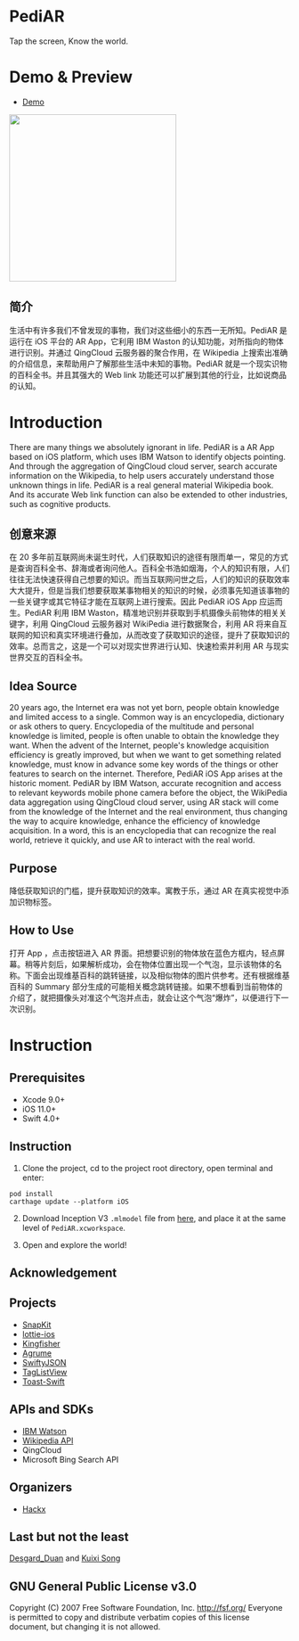# PediAR

Tap the screen, Know the world.

# Demo & Preview

* [Demo](http://v.youku.com/v_show/id_XMzEzNTU1NDUzMg==.html?spm=a2h3j.8428770.3416059.1)

<img src = 'https://github.com/Hacker-UP/PediAR/blob/master/ScreenShot.png' width = 300/>

## 简介

生活中有许多我们不曾发现的事物，我们对这些细小的东西一无所知。PediAR 是运行在 iOS 平台的 AR App，它利用 IBM Waston 的认知功能，对所指向的物体进行识别。并通过 QingCloud 云服务器的聚合作用，在 Wikipedia 上搜索出准确的介绍信息，来帮助用户了解那些生活中未知的事物。PediAR 就是一个现实识物的百科全书。并且其强大的 Web link 功能还可以扩展到其他的行业，比如说商品的认知。

# Introduction

There are many things we absolutely ignorant in life. PediAR is a AR App based on iOS platform, which uses IBM Watson to identify objects pointing. And through the aggregation of QingCloud cloud server, search accurate information on the Wikipedia, to help users accurately understand those unknown things in life. PediAR is a real general material Wikipedia book. And its accurate Web link function can also be extended to other industries, such as cognitive products.

## 创意来源

在 20 多年前互联网尚未诞生时代，人们获取知识的途径有限而单一，常见的方式是查询百科全书、辞海或者询问他人。百科全书浩如烟海，个人的知识有限，人们往往无法快速获得自己想要的知识。而当互联网问世之后，人们的知识的获取效率大大提升，但是当我们想要获取某事物相关的知识的时候，必须事先知道该事物的一些关键字或其它特征才能在互联网上进行搜索。因此 PediAR iOS App 应运而生。PediAR 利用 IBM Waston，精准地识别并获取到手机摄像头前物体的相关关键字，利用 QingCloud 云服务器对 WikiPedia 进行数据聚合，利用 AR 将来自互联网的知识和真实环境进行叠加，从而改变了获取知识的途径，提升了获取知识的效率。总而言之，这是一个可以对现实世界进行认知、快速检索并利用 AR 与现实世界交互的百科全书。

## Idea Source

20 years ago, the Internet era was not yet born, people obtain knowledge and limited access to a single. Common way is an encyclopedia, dictionary or ask others to query. Encyclopedia of the multitude and personal knowledge is limited, people is often unable to obtain the knowledge they want. When the advent of the Internet, people's knowledge acquisition efficiency is greatly improved, but when we want to get something related knowledge, must know in advance some key words of the things or other features to search on the internet. Therefore, PediAR iOS App arises at the historic moment. PediAR by IBM Watson, accurate recognition and access to relevant keywords mobile phone camera before the object, the WikiPedia data aggregation using QingCloud cloud server, using AR stack will come from the knowledge of the Internet and the real environment, thus changing the way to acquire knowledge, enhance the efficiency of knowledge acquisition. In a word, this is an encyclopedia that can recognize the real world, retrieve it quickly, and use AR to interact with the real world. 

## Purpose

降低获取知识的门槛，提升获取知识的效率。寓教于乐，通过 AR 在真实视觉中添加识物标签。

## How to Use

打开 App ，点击按钮进入 AR 界面。把想要识别的物体放在蓝色方框内，轻点屏幕。稍等片刻后，如果解析成功，会在物体位置出现一个气泡，显示该物体的名称。下面会出现维基百科的跳转链接，以及相似物体的图片供参考。还有根据维基百科的 Summary 部分生成的可能相关概念跳转链接。如果不想看到当前物体的介绍了，就把摄像头对准这个气泡并点击，就会让这个气泡“爆炸”，以便进行下一次识别。

# Instruction

## Prerequisites

* Xcode 9.0+
* iOS 11.0+
* Swift 4.0+

## Instruction

1. Clone the project, cd to the project root directory, open terminal and enter:
```
pod install
carthage update --platform iOS
```

2. Download Inception V3 `.mlmodel` file from [here](https://docs-assets.developer.apple.com/coreml/models/Inceptionv3.mlmodel), and place it at the same level of `PediAR.xcworkspace`.

3. Open and explore the world!

## Acknowledgement

## Projects 

* [SnapKit](https://github.com/SnapKit/SnapKit)
* [lottie-ios](https://github.com/airbnb/lottie-ios)
* [Kingfisher](https://github.com/onevcat/Kingfisher)
* [Agrume](https://github.com/JanGorman/Agrume)
* [SwiftyJSON](https://github.com/SwiftyJSON/SwiftyJSON)
* [TagListView](https://github.com/ElaWorkshop/TagListView)
* [Toast-Swift](https://github.com/scalessec/Toast-Swift)

## APIs and SDKs

* [IBM Watson](https://console.bluemix.net/catalog/?category=watson)
* [Wikipedia API](https://www.mediawiki.org/wiki/API:Main_page)
* QingCloud
* Microsoft Bing Search API

## Organizers

* [Hackx](https://www.hackx.org)

## Last but not the least

[Desgard_Duan](https://github.com/Desgard) and [Kuixi Song](https://github.com/songkuixi)

## GNU General Public License v3.0

 Copyright (C) 2007 Free Software Foundation, Inc. <http://fsf.org/>
 Everyone is permitted to copy and distribute verbatim copies
 of this license document, but changing it is not allowed.

